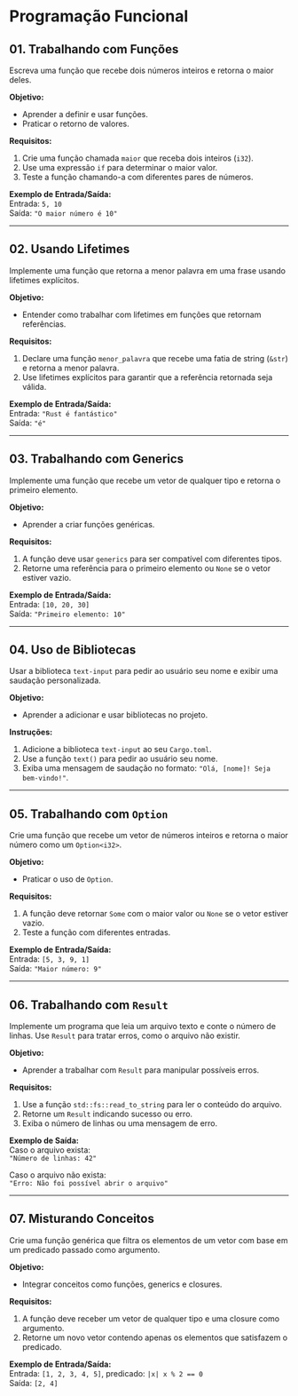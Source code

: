 # Programação Funcional

## 01. Trabalhando com Funções

Escreva uma função que recebe dois números inteiros e retorna o maior deles.

**Objetivo:**  

- Aprender a definir e usar funções.  
- Praticar o retorno de valores.

**Requisitos:**  

1. Crie uma função chamada `maior` que receba dois inteiros (`i32`).  
2. Use uma expressão `if` para determinar o maior valor.  
3. Teste a função chamando-a com diferentes pares de números.  

**Exemplo de Entrada/Saída:**  
Entrada: `5, 10`  
Saída: `"O maior número é 10"`

---

## 02. Usando Lifetimes

Implemente uma função que retorna a menor palavra em uma frase usando lifetimes explícitos.

**Objetivo:**  

- Entender como trabalhar com lifetimes em funções que retornam referências.  

**Requisitos:**  

1. Declare uma função `menor_palavra` que recebe uma fatia de string (`&str`) e retorna a menor palavra.  
2. Use lifetimes explícitos para garantir que a referência retornada seja válida.  

**Exemplo de Entrada/Saída:**  
Entrada: `"Rust é fantástico"`  
Saída: `"é"`

---

## 03. Trabalhando com Generics

Implemente uma função que recebe um vetor de qualquer tipo e retorna o primeiro elemento.

**Objetivo:**  

- Aprender a criar funções genéricas.  

**Requisitos:**  

1. A função deve usar `generics` para ser compatível com diferentes tipos.  
2. Retorne uma referência para o primeiro elemento ou `None` se o vetor estiver vazio.  

**Exemplo de Entrada/Saída:**  
Entrada: `[10, 20, 30]`  
Saída: `"Primeiro elemento: 10"`

---

## 04. Uso de Bibliotecas

Usar a biblioteca `text-input` para pedir ao usuário seu nome e exibir uma saudação personalizada.

**Objetivo:**  

- Aprender a adicionar e usar bibliotecas no projeto.

**Instruções:**

1. Adicione a biblioteca `text-input` ao seu `Cargo.toml`.
2. Use a função `text()` para pedir ao usuário seu nome.
3. Exiba uma mensagem de saudação no formato: `"Olá, [nome]! Seja bem-vindo!"`.

---

## 05. Trabalhando com `Option`

Crie uma função que recebe um vetor de números inteiros e retorna o maior número como um `Option<i32>`.

**Objetivo:**  

- Praticar o uso de `Option`.  

**Requisitos:**  

1. A função deve retornar `Some` com o maior valor ou `None` se o vetor estiver vazio.  
2. Teste a função com diferentes entradas.  

**Exemplo de Entrada/Saída:**  
Entrada: `[5, 3, 9, 1]`  
Saída: `"Maior número: 9"`

---

## 06. Trabalhando com `Result`

Implemente um programa que leia um arquivo texto e conte o número de linhas. Use `Result` para tratar erros, como o arquivo não existir.

**Objetivo:**  

- Aprender a trabalhar com `Result` para manipular possíveis erros.  

**Requisitos:**  

1. Use a função `std::fs::read_to_string` para ler o conteúdo do arquivo.  
2. Retorne um `Result` indicando sucesso ou erro.  
3. Exiba o número de linhas ou uma mensagem de erro.  

**Exemplo de Saída:**  
Caso o arquivo exista:  
`"Número de linhas: 42"`

Caso o arquivo não exista:  
`"Erro: Não foi possível abrir o arquivo"`

---

## 07. Misturando Conceitos

Crie uma função genérica que filtra os elementos de um vetor com base em um predicado passado como argumento.

**Objetivo:**  

- Integrar conceitos como funções, generics e closures.  

**Requisitos:**  

1. A função deve receber um vetor de qualquer tipo e uma closure como argumento.  
2. Retorne um novo vetor contendo apenas os elementos que satisfazem o predicado.  

**Exemplo de Entrada/Saída:**  
Entrada: `[1, 2, 3, 4, 5]`, predicado: `|x| x % 2 == 0`  
Saída: `[2, 4]`
